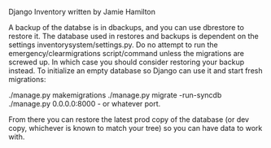 Django Inventory written by Jamie Hamilton

A backup of the databse is in dbackups, and you can use dbrestore to restore it. The database used in restores and backups is dependent on the settings inventorysystem/settings.py. 
Do no attempt to run the emergency/clearmigrations script/command unless the migrations are screwed up. In which case you should consider restoring your backup instead. To initialize an empty database so Django can use it and start fresh migrations:

./manage.py makemigrations
./manage.py migrate -run-syncdb
./manage.py 0.0.0.0:8000   - or whatever port.

From there you can restore the latest prod copy of the database (or dev copy, whichever is known to match your tree) so you can have data to work with.


